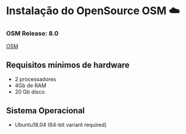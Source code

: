 # Instalação do OpenSource OSM  :cloud:

### OSM Release: 8.0
[OSM](https://osm.etsi.org/docs/user-guide/01-quickstart.html#installing-osm)

## Requisitos mínimos de hardware
- 2 processadores
- 4Gb de RAM
- 20 Gb disco

## Sistema Operacional
- Ubuntu18.04 (64-bit variant required)
